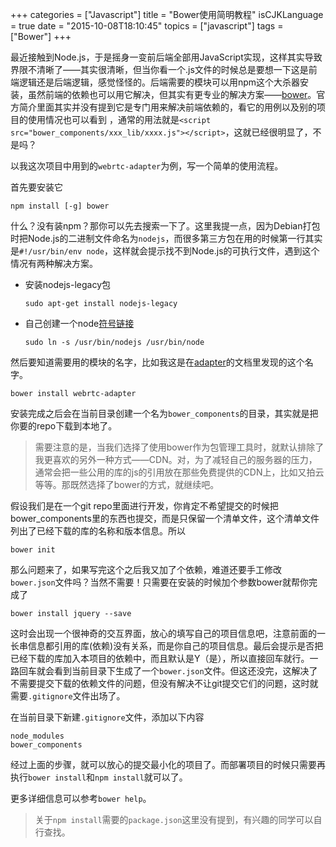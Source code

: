 +++
categories = ["Javascript"]
title  = "Bower使用简明教程"
isCJKLanguage = true
date = "2015-10-08T18:10:45"
topics = ["javascript"]
tags = ["Bower"]
+++

最近接触到Node.js，于是摇身一变前后端全部用JavaScript实现，这样其实导致界限不清晰了——其实很清晰，但当你看一个.js文件的时候总是要想一下这是前端逻辑还是后端逻辑，感觉怪怪的。后端需要的模块可以用npm这个大杀器安装，虽然前端的依赖也可以用它解决，但其实有更专业的解决方案——[bower](http://bower.io)。官方简介里面其实并没有提到它是专门用来解决前端依赖的，看它的用例以及别的项目的使用情况也可以看到
，通常的用法就是`<script src="bower_components/xxx_lib/xxxx.js"></script>`，这就已经很明显了，不是吗？

以我这次项目中用到的`webrtc-adapter`为例，写一个简单的使用流程。

首先要安装它

`npm install [-g] bower` 

什么？没有装npm？那你可以先去搜索一下了。这里我提一点，因为Debian打包时把Node.js的二进制文件命名为`nodejs`，而很多第三方包在用的时候第一行其实是`#!/usr/bin/env node`，这样就会提示找不到Node.js的可执行文件，遇到这个情况有两种解决方案。

- 安装nodejs-legacy包

    `sudo apt-get install nodejs-legacy`

- 自己创建一个node[符号链接](https://en.wikipedia.org/wiki/Symbolic_link)

    `sudo ln -s /usr/bin/nodejs /usr/bin/node`

然后要知道需要用的模块的名字，比如我这是在[adapter](https://github.com/webrtc/adapter)的文档里发现的这个名字。

`bower install webrtc-adapter`

安装完成之后会在当前目录创建一个名为`bower_components`的目录，其实就是把你要的repo下载到本地了。

>需要注意的是，当我们选择了使用bower作为包管理工具时，就默认排除了我更喜欢的另外一种方式——CDN。对，为了减轻自己的服务器的压力，通常会把一些公用的库的js的引用放在那些免费提供的CDN上，比如又拍云等等。那既然选择了bower的方式，就继续吧。

假设我们是在一个git repo里面进行开发，你肯定不希望提交的时候把bower_components里的东西也提交，而是只保留一个清单文件，这个清单文件列出了已经下载的库的名称和版本信息。所以

`bower init`

那么问题来了，如果写完这个之后我又加了个依赖，难道还要手工修改`bower.json`文件吗？当然不需要！只需要在安装的时候加个参数bower就帮你完成了

`bower install jquery --save`

这时会出现一个很神奇的交互界面，放心的填写自己的项目信息吧，注意前面的一长串信息都引用的库(依赖)没有关系，而是你自己的项目信息。最后会提示是否把已经下载的库加入本项目的依赖中，而且默认是Y（是），所以直接回车就行。一路回车就会看到当前目录下生成了一个`bower.json`文件。但这还没完，这解决了不需要提交下载的依赖文件的问题，但没有解决不让git提交它们的问题，这时就需要`.gitignore`文件出场了。

在当前目录下新建`.gitignore`文件，添加以下内容

```
node_modules
bower_components
```

经过上面的步骤，就可以放心的提交最小化的项目了。而部署项目的时候只需要再执行`bower install`和`npm install`就可以了。

更多详细信息可以参考`bower help`。

>关于`npm install`需要的`package.json`这里没有提到，有兴趣的同学可以自行查找。
